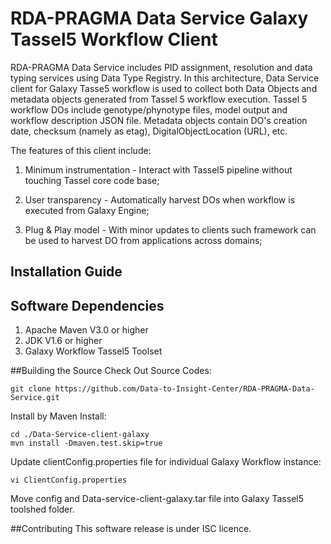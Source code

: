 # RDA-PRAGMA Data Service Galaxy Tassel5 Workflow Client

RDA-PRAGMA Data Service includes PID assignment, resolution and data typing services using Data Type Registry. 
In this architecture, Data Service client for Galaxy Tasse5 workflow is used to collect both Data Objects and metadata objects generated from Tassel 5 workflow execution. Tassel 5 workflow DOs include genotype/phynotype files, model output and workflow description JSON file. Metadata objects contain DO's creation date, checksum (namely as etag), DigitalObjectLocation (URL), etc.

The features of this client include:

1. Minimum instrumentation - Interact with Tassel5 pipeline without touching Tassel core code base;

2. User transparency - Automatically harvest DOs when workflow is executed from Galaxy Engine;

3. Plug & Play model - With minor updates to clients such framework can be used to harvest DO from applications across domains;

## Installation Guide

## Software Dependencies

1. Apache Maven V3.0 or higher
2. JDK V1.6 or higher 
3. Galaxy Workflow Tassel5 Toolset

##Building the Source
Check Out Source Codes:
```
git clone https://github.com/Data-to-Insight-Center/RDA-PRAGMA-Data-Service.git
```
Install by Maven Install:
```
cd ./Data-Service-client-galaxy
mvn install -Dmaven.test.skip=true
```
Update clientConfig.properties file for individual Galaxy Workflow instance:
```
vi ClientConfig.properties
```
Move config and Data-service-client-galaxy.tar file into Galaxy Tassel5 toolshed folder.

##Contributing
This software release is under ISC licence.







